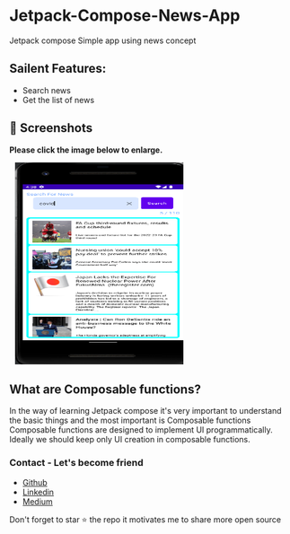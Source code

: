 # Jetpack-Compose-News-App
Jetpack compose Simple app using news concept

## Sailent Features:
- Search news
- Get the list of news 

## 📸 Screenshots

**Please click the image below to enlarge.**

<img src="https://github.com/cheetahmail007/Jetpack-Compose-News-App/blob/master/app/src/main/assets/img_1.png" height="360" width="300" hspace="10">

## What are Composable functions?
In the way of learning Jetpack compose it's very important to understand the basic things and the most important is Composable functions
Composable functions are designed to implement UI programmatically.
Ideally we should keep only UI creation in composable functions.


### Contact - Let's become friend
- [Github](https://github.com/cheetahmail007)
- [Linkedin](https://www.linkedin.com/in/abhishek-pathak-b735018b/)
- [Medium](https://medium.com/@myofficework000)

<p>
Don't forget to star ⭐ the repo it motivates me to share more open source
</p>
